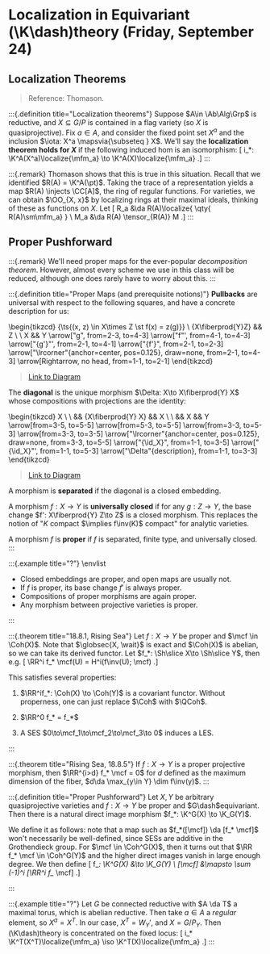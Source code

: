 # Localization in Equivariant \(\K\dash\)theory (Friday, September 24)

## Localization Theorems

> Reference: Thomason.

:::{.definition title="Localization theorems"}
Suppose $A\in \Ab\Alg\Grp$ is reductive, and $X \subseteq G/P$ is contained in a flag variety (so $X$ is quasiprojective).
Fix $a\in A$, and consider the fixed point set $X^a$ and the inclusion $\iota: X^a \mapsvia{\subseteq } X$.
We'll say the **localization theorem holds for $X$** if the following induced hom is an isomorphism:
\[
i_*: \K^A(X^a)\localize{\mfm_a} \to \K^A(X)\localize{\mfm_a}
.\]
:::

:::{.remark}
Thomason shows that this is true in this situation.
Recall that we identified $R(A) = \K^A(\pt)$.
Taking the trace of a representation yields a map $R(A) \injects \CC[A]$, the ring of regular functions.
For varieties, we can obtain $\OO_{X, x}$ by localizing rings at their maximal ideals, thinking of these as functions on $X$.
Let 
\[
R_a &\da R(A)\localize{ \qty{ R(A)\sm\mfm_a} } \\
M_a &\da R(A) \tensor_{R(A)} M
.\]
:::

## Proper Pushforward

:::{.remark}
We'll need proper maps for the ever-popular *decomposition theorem*.
However, almost every scheme we use in this class will be reduced, although one does rarely have to worry about this.
:::

:::{.definition title="Proper Maps (and prerequisite notions)"}
**Pullbacks** are universal with respect to the following squares, and have a concrete description for us:

\begin{tikzcd}
	{\ts{(x, z) \in X\times Z \st f(x) = z(g)}} \\
	{X\fiberprod{Y}Z} && Z \\
	\\
	X && Y
	\arrow["g", from=2-3, to=4-3]
	\arrow["f"', from=4-1, to=4-3]
	\arrow["{g'}"', from=2-1, to=4-1]
	\arrow["{f'}", from=2-1, to=2-3]
	\arrow["\lrcorner"{anchor=center, pos=0.125}, draw=none, from=2-1, to=4-3]
	\arrow[Rightarrow, no head, from=1-1, to=2-1]
\end{tikzcd}

> [Link to Diagram](https://q.uiver.app/?q=WzAsNSxbMCwxLCJYXFxmaWJlcnByb2R7WX1aIl0sWzIsMSwiWiJdLFswLDMsIlgiXSxbMiwzLCJZIl0sWzAsMCwiXFx0c3soeCwgeikgXFxpbiBYXFx0aW1lcyBaIFxcc3QgZih4KSA9IHooZyl9Il0sWzEsMywiZyJdLFsyLDMsImYiLDJdLFswLDIsImcnIiwyXSxbMCwxLCJmJyJdLFswLDMsIiIsMSx7InN0eWxlIjp7Im5hbWUiOiJjb3JuZXIifX1dLFs0LDAsIiIsMCx7ImxldmVsIjoyLCJzdHlsZSI6eyJoZWFkIjp7Im5hbWUiOiJub25lIn19fV1d)

The **diagonal** is the unique morphism $\Delta: X\to X\fiberprod{Y} X$ whose compositions with projections are the identity:

\begin{tikzcd}
	X \\
	\\
	&& {X\fiberprod{Y} X} && X \\
	\\
	&& X && Y
	\arrow[from=3-5, to=5-5]
	\arrow[from=5-3, to=5-5]
	\arrow[from=3-3, to=5-3]
	\arrow[from=3-3, to=3-5]
	\arrow["\lrcorner"{anchor=center, pos=0.125}, draw=none, from=3-3, to=5-5]
	\arrow["{\id_X}", from=1-1, to=3-5]
	\arrow["{\id_X}"', from=1-1, to=5-3]
	\arrow["\Delta"{description}, from=1-1, to=3-3]
\end{tikzcd}

> [Link to Diagram](https://q.uiver.app/?q=WzAsNSxbMiwyLCJYXFxmaWJlcnByb2R7WX0gWCJdLFs0LDIsIlgiXSxbMiw0LCJYIl0sWzQsNCwiWSJdLFswLDAsIlgiXSxbMSwzXSxbMiwzXSxbMCwyXSxbMCwxXSxbMCwzLCIiLDEseyJzdHlsZSI6eyJuYW1lIjoiY29ybmVyIn19XSxbNCwxLCJcXGlkX1giXSxbNCwyLCJcXGlkX1giLDJdLFs0LDAsIlxcRGVsdGEiLDFdXQ==)

A morphism is **separated** if the diagonal is a closed embedding.

A morphism $f:X\to Y$ is **universally closed** if for any $g:Z\to Y$, the base change $f': X\fiberprod{Y} Z\to Z$ is a closed morphism.
This replaces the notion of "$K$ compact $\implies f\inv(K)$ compact" for analytic varieties.

A morphism $f$ is **proper** if $f$ is separated, finite type, and universally closed.
:::

:::{.example title="?"}
\envlist

- Closed embeddings are proper, and open maps are usually not.
- If $f$ is proper, its base change $f'$ is always proper.
- Compositions of proper morphisms are again proper.
- Any morphism between projective varieties is proper.

:::

:::{.theorem title="18.8.1, Rising Sea"}
Let $f:X\to Y$ be proper and $\mcf \in \Coh(X)$.
Note that $\globsec{X, \wait}$ is exact and $\Coh(X)$ is abelian, so we can take its derived functor.
Let $f_*: \Sh\slice X\to \Sh\slice Y$, then e.g. 
\[
\RR^i f_* \mcf(U) = H^i(f\inv(U); \mcf)
.\]

This satisfies several properties:

1. $\RR^if_*: \Coh(X) \to \Coh(Y)$ is a covariant functor.
  Without properness, one can just replace $\Coh$ with $\QCoh$.

2. $\RR^0 f_* = f_*$ 

3. A SES $0\to\mcf_1\to\mcf_2\to\mcf_3\to 0$ induces a LES.

:::

:::{.theorem title="Rising Sea, 18.8.5"}
If $f:X\to Y$ is a proper projective morphism, then $\RR^{i>d} f_* \mcf = 0$ for $d$ defined as the maximum dimension of the fiber, $d\da \max_{y\in Y} \dim f\inv(y)$.
:::

:::{.definition title="Proper Pushforward"}
Let $X, Y$ be arbitrary quasiprojective varieties and $f:X\to Y$ be proper and $G\dash$equivariant.
Then there is a natural direct image morphism $f_*: \K^G(X) \to \K_G(Y)$.

We define it as follows: note that a map such as $f_*([\mcf]) \da [f_* \mcf]$ won't necessarily be well-defined, since SESs are additive in the Grothendieck group.
For $\mcf \in \Coh^G(X)$, then it turns out that $\RR f_* \mcf \in \Coh^G(Y)$ and the higher direct images vanish in large enough degree.
We then define
\[
f_*: \K^G(X) &\to \K_G(Y) \\
[\mcf] &\mapsto \sum (-1)^i [\RR^i f_* \mcf]
.\]

:::

:::{.example title="?"}
Let $G$ be connected reductive with $A \da T$ a maximal torus, which is abelian reductive.
Then take $a\in A$ a *regular* element, so $X^a = X^T$.
In our case, $X^T = W_Y'$, and $X = G/P_Y$.
Then \(\K\dash\)theory is concentrated on the fixed locus:
\[
i_* \K^T(X^T)\localize{\mfm_a} \iso \K^T(X)\localize{\mfm_a}
.\]
:::

